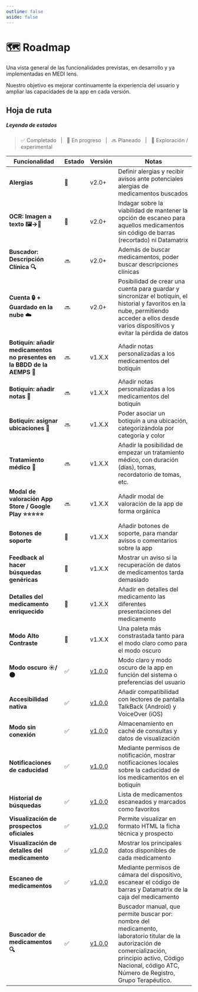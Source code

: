 ```yaml
---
outline: false
aside: false
---
```


# 🗺️ Roadmap

Una vista general de las funcionalidades previstas, en desarrollo y ya implementadas en <span class="logo-colored">MEDI lens</span>.

Nuestro objetivo es mejorar continuamente la experiencia del usuario y ampliar las capacidades de la app en cada versión.

## Hoja de ruta

##### Leyenda de estados

> ✅ Completado &nbsp; | &nbsp; 🚧 En progreso &nbsp; | &nbsp; 🔜 Planeado &nbsp; | &nbsp; 🧪 Exploración / experimental

| Funcionalidad                                                            | Estado | Versión                                | Notas                                                                                                                                                                                                              |
| ------------------------------------------------------------------------ | ------ | -------------------------------------- | ------------------------------------------------------------------------------------------------------------------------------------------------------------------------------------------------------------------ |
| **Alergias**                                                             | 🧪     | v2.0+                                  | Definir alergias y recibir avisos ante potenciales alergias de medicamentos buscados                                                                                                                               |
| **OCR: Imagen a texto 🖼️→📄**                                            | 🧪     | v2.0+                                  | Indagar sobre la viabilidad de mantener la opción de escaneo para aquellos medicamentos sin código de barras (recortado) ni Datamatrix                                                                             |
| **Buscador: Descripción Clínica 🔍**                                     | 🔜     | v2.0+                                  | Además de buscar medicamentos, poder buscar descripciones clínicas                                                                                                                                                 |
| **Cuenta 🔒 + Guardado en la nube ☁️**                                   | 🔜     | v2.0+                                  | Posibilidad de crear una cuenta para guardar y sincronizar el botiquín, el historial y favoritos en la nube, permitiendo acceder a ellos desde varios dispositivos y evitar la pérdida de datos                    |
| **Botiquín: añadir medicamentos no presentes en la BBDD de la AEMPS 📝** | 🔜     | v1.X.X                                 | Añadir notas personalizadas a los medicamentos del botiquín                                                                                                                                                        |
| **Botiquín: añadir notas 📝**                                            | 🔜     | v1.X.X                                 | Añadir notas personalizadas a los medicamentos del botiquín                                                                                                                                                        |
| **Botiquín: asignar ubicaciones 📍**                                     | 🔜     | v1.X.X                                 | Poder asociar un botiquín a una ubicación, categorizándola por categoría y color                                                                                                                                   |
| **Tratamiento médico 📅**                                                | 🔜     | v1.X.X                                 | Añadir la posibilidad de empezar un tratamiento médico, con duración (días), tomas, recordatorio de tomas, etc.                                                                                                    |
| **Modal de valoración App Store / Google Play ⭐⭐⭐⭐⭐**               | 🔜     | v1.X.X                                 | Añadir modal de valoración de la app de forma orgánica                                                                                                                                                             |
| **Botones de soporte**                                                   | 🚧     | v1.X.X                                 | Añadir botones de soporte, para mandar avisos o comentarios sobre la app                                                                                                                                           |
| **Feedback al hacer búsquedas genéricas**                                | 🚧     | v1.X.X                                 | Mostrar un aviso si la recuperación de datos de medicamentos tarda demasiado                                                                                                                                       |
| **Detalles del medicamento enriquecido**                                 | 🚧     | v1.X.X                                 | Añadir en detalles del medicamento las diferentes presentaciones del medicamento                                                                                                                                   |
| **Modo Alto Contraste**                                                  | 🚧     | v1.X.X | Una paleta más constrastada tanto para el modo claro como para el modo oscuro
| **Modo oscuro ☀️/🌑**                                                   | ✅     | [v1.0.0](/changelog#v1-0-0-2025-08-28) | Modo claro y modo oscuro de la app en función del sistema o preferencias del usuario                                                                                                                                         |
| **Accesibilidad nativa**                                                 | ✅     | [v1.0.0](/changelog#v1-0-0-2025-08-28) | Añadir compatibilidad con lectores de pantalla TalkBack (Android) y VoiceOver (iOS)                                                                                                                                |
| **Modo sin conexión**                                                    | ✅     | [v1.0.0](/changelog#v1-0-0-2025-08-28) | Almacenamiento en caché de consultas y datos de visualización                                                                                                                                                      |
| **Notificaciones de caducidad**                                          | ✅     | [v1.0.0](/changelog#v1-0-0-2025-08-28) | Mediante permisos de notificación, mostrar notificaciones locales sobre la caducidad de los medicamentos en el botiquín                                                                                            |
| **Historial de búsquedas**                                               | ✅     | [v1.0.0](/changelog#v1-0-0-2025-08-28) | Lista de medicamentos escaneados y marcados como favoritos                                                                                                                                                         |
| **Visualización de prospectos oficiales**                                | ✅     | [v1.0.0](/changelog#v1-0-0-2025-08-28) | Permite visualizar en formato HTML la ficha técnica y prospecto                                                                                                                                                    |
| **Visualización de detalles del medicamento**                            | ✅     | [v1.0.0](/changelog#v1-0-0-2025-08-28) | Mostrar los principales datos disponibles de cada medicamento                                                                                                                                                      |
| **Escaneo de medicamentos**                                              | ✅     | [v1.0.0](/changelog#v1-0-0-2025-08-28) | Mediante permisos de cámara del dispositivo, escanear el código de barras y Datamatrix de la caja del medicamento                                                                                                  |
| **Buscador de medicamentos 🔍**                                          | ✅     | [v1.0.0](/changelog#v1-0-0-2025-08-28) | Buscador manual, que permite buscar por: nombre del medicamento, laboratorio titular de la autorización de comercialización, principio activo, Código Nacional, código ATC, Número de Registro, Grupo Terapéutico. |

<style>
.VPDoc:not(.has-sidebar) .content{
  max-width: max-content !important;
}
</style>
